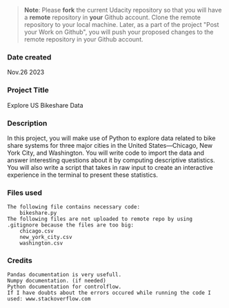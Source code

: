 >**Note**: Please **fork** the current Udacity repository so that you will have a **remote** repository in **your** Github account. Clone the remote repository to your local machine. Later, as a part of the project "Post your Work on Github", you will push your proposed changes to the remote repository in your Github account.

### Date created
Nov.26 2023

### Project Title
Explore US Bikeshare Data

### Description
In this project, you will make use of Python to explore data related to bike share systems for three major cities in the United States—Chicago, New York City, and Washington. You will write code to import the data and answer interesting questions about it by computing descriptive statistics. You will also write a script that takes in raw input to create an interactive experience in the terminal to present these statistics.

### Files used

    The following file contains necessary code:
        bikeshare.py
    The following files are not uploaded to remote repo by using .gitignore because the files are too big:
        chicago.csv
        new_york_city.csv
        washington.csv


### Credits

    Pandas documentation is very usefull.
    Numpy documentation. (if needed)
    Python documentation for controlflow.
    If I have doubts about the errors occured while running the code I used: www.stackoverflow.com


